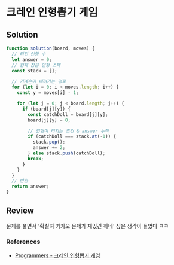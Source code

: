 # 크레인 인형뽑기 게임

## Solution

```js
function solution(board, moves) {
  // 터진 인형 수
  let answer = 0;
  // 현재 잡은 인형 스택
  const stack = [];

  // 기계손이 내려가는 경로
  for (let i = 0; i < moves.length; i++) {
    const y = moves[i] - 1;

    for (let j = 0; j < board.length; j++) {
      if (board[j][y]) {
        const catchDoll = board[j][y];
        board[j][y] = 0;

        // 인형이 터지는 조건 & answer 누적
        if (catchDoll === stack.at(-1)) {
          stack.pop();
          answer += 2;
        } else stack.push(catchDoll);
        break;
      }
    }
  }
  // 반환
  return answer;
}
```

## Review

문제를 풀면서 '확실히 카카오 문제가 재밌긴 하네' 싶은 생각이 들었다 ㅋㅋ

### References

- [Programmers - 크레인 인형뽑기 게임](https://school.programmers.co.kr/learn/courses/30/lessons/64061)
